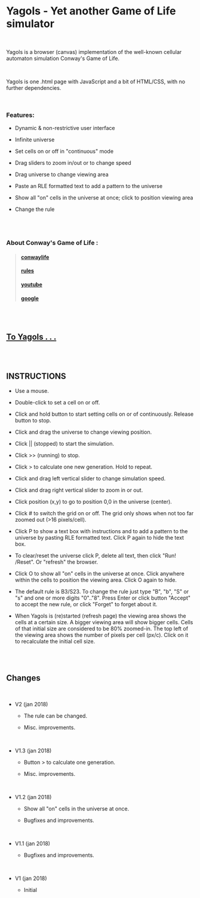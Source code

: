 # Yagols - Yet another Game of Life simulator

<br>

Yagols is a browser (canvas) implementation of the well-known cellular automaton simulation Conway's Game of Life.

<br>

Yagols is one .html page with JavaScript and a bit of HTML/CSS, with no further dependencies.

<br>

### Features:

  * Dynamic & non-restrictive user interface
  
  * Infinite universe
  
  * Set cells on or off in "continuous" mode
  
  * Drag sliders to zoom in/out or to change speed
  
  * Drag universe to change viewing area
  
  * Paste an RLE formatted text to add a pattern to the universe
  
  * Show all "on" cells in the universe at once; click to position viewing area
  
  * Change the rule

<br> 
<br>

### About Conway's Game of Life :

>#### [conwaylife](http://www.conwaylife.com)
>#### [rules](http://web.stanford.edu/~cdebs/GameOfLife/#rules)
>#### [youtube](https://youtu.be/C2vgICfQawE)
>#### [google](https://www.google.nl/search?q=conway+game+of+life)

<br>
<br>

## [To Yagols . . .](http://erps.me/Yagols.html)

<br>
<br>

## INSTRUCTIONS

  * Use a mouse.
  
  * Double-click to set a cell on or off.
  
  * Click and hold button to start setting cells on or of continuously.
    Release button to stop.
    
  * Click and drag the universe to change viewing position.
  
  * Click || (stopped) to start the simulation.
  
  * Click >> (running) to stop.
  
  * Click > to calculate one new generation. Hold to repeat.
  
  * Click and drag left vertical slider to change simulation speed.
  
  * Click and drag right vertical slider to zoom in or out.
    
  * Click position (x,y) to go to position 0,0 in the universe (center).
    
  * Click # to switch the grid on or off.
    The grid only shows when not too far zoomed out (>16 pixels/cell).
  
  * Click P to show a text box with instructions and to add a pattern to
    the universe by pasting RLE formatted text. Click P again to hide the
    text box.
    
  * To clear/reset the universe click P, delete all text, then click
    "Run! /Reset". Or "refresh" the browser.
    
  * Click O to show all "on" cells in the universe at once. Click anywhere
    within the cells to position the viewing area. Click O again to hide.
    
  * The default rule is B3/S23. To change the rule just type "B", "b",
    "S" or "s" and one or more digits "0".."8". Press Enter or click button
    "Accept" to accept the new rule, or click "Forget" to forget about it. 

  * When Yagols is (re)started (refresh page) the viewing area shows the
     cells at a certain size. A bigger viewing area will show bigger cells.
     Cells of that initial size are considered to be 80% zoomed-in. The top
     left of the viewing area shows the number of pixels per cell (px/c).
     Click on it to recalculate the initial cell size.

<br>
<br>

## Changes

<br>

* V2 (jan 2018)
  
  * The rule can be changed.
  
  * Misc. improvements.

<br>

* V1.3 (jan 2018)
  
  * Button > to calculate one generation.
  
  * Misc. improvements.

<br>

* V1.2 (jan 2018)
  
  * Show all "on" cells in the universe at once.
  
  * Bugfixes and improvements.

<br>

* V1.1 (jan 2018)
  
  * Bugfixes and improvements.
  
<br>
  
* V1 (jan 2018)
  
  * Initial

